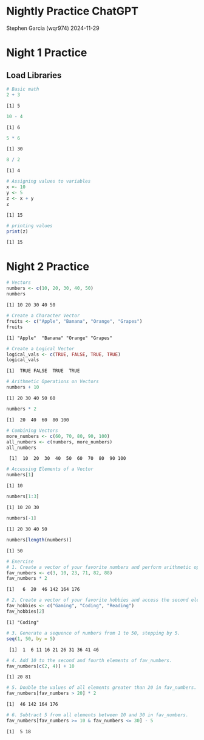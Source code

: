 # Nightly Practice ChatGPT
Stephen Garcia (wqr974)
2024-11-29

# Night 1 Practice

## Load Libraries

``` r
# Basic math
2 + 3
```

    [1] 5

``` r
10 - 4
```

    [1] 6

``` r
5 * 6
```

    [1] 30

``` r
8 / 2
```

    [1] 4

``` r
# Assigning values to variables
x <- 10
y <- 5
z <- x + y
z
```

    [1] 15

``` r
# printing values
print(z)
```

    [1] 15

# Night 2 Practice

``` r
# Vectors
numbers <- c(10, 20, 30, 40, 50)
numbers
```

    [1] 10 20 30 40 50

``` r
# Create a Character Vector
fruits <- c("Apple", "Banana", "Orange", "Grapes")
fruits
```

    [1] "Apple"  "Banana" "Orange" "Grapes"

``` r
# Create a Logical Vector
logical_vals <- c(TRUE, FALSE, TRUE, TRUE)
logical_vals
```

    [1]  TRUE FALSE  TRUE  TRUE

``` r
# Arithmetic Operations on Vectors
numbers + 10
```

    [1] 20 30 40 50 60

``` r
numbers * 2
```

    [1]  20  40  60  80 100

``` r
# Combining Vectors
more_numbers <- c(60, 70, 80, 90, 100)
all_numbers <- c(numbers, more_numbers)
all_numbers
```

     [1]  10  20  30  40  50  60  70  80  90 100

``` r
# Accessing Elements of a Vector
numbers[1]
```

    [1] 10

``` r
numbers[1:3]
```

    [1] 10 20 30

``` r
numbers[-1]
```

    [1] 20 30 40 50

``` r
numbers[length(numbers)]
```

    [1] 50

``` r
# Exercise
# 1. Create a vector of your favorite numbers and perform arithmetic operations on it.
fav_numbers <- c(3, 10, 23, 71, 82, 88)
fav_numbers * 2
```

    [1]   6  20  46 142 164 176

``` r
# 2. Create a vector of your favorite hobbies and access the second element of the vector.
fav_hobbies <- c("Gaming", "Coding", "Reading")
fav_hobbies[2]
```

    [1] "Coding"

``` r
# 3. Generate a sequence of numbers from 1 to 50, stepping by 5.
seq(1, 50, by = 5)
```

     [1]  1  6 11 16 21 26 31 36 41 46

``` r
# 4. Add 10 to the second and fourth elements of fav_numbers.
fav_numbers[c(2, 4)] + 10
```

    [1] 20 81

``` r
# 5. Double the values of all elements greater than 20 in fav_numbers.
fav_numbers[fav_numbers > 20] * 2
```

    [1]  46 142 164 176

``` r
# 6. Subtract 5 from all elements between 10 and 30 in fav_numbers.
fav_numbers[fav_numbers >= 10 & fav_numbers <= 30] - 5
```

    [1]  5 18
